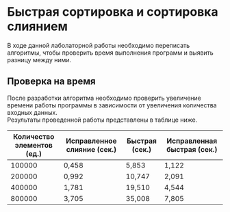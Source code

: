 # **Быстрая сортировка и сортировка слиянием**   
В ходе данной лаболаторной работы необходимо переписать алгоритмы, чтобы проверить время выполнения программ и выявить разницу между ними.  

## **Проверка на время**  
После разработки алгоритма необходимо проверить увеличение времени работы программы в зависимости от увеличения количества входных данных.  
Результаты проведенной работы представлены в таблице ниже.

|Количество элементов (ед.)  |Исправленное слияние (сек.)  |Быстрая (сек.)  |Исправленная быстрая (сек.)  |
|----------|-----------|-----------|-----------|
|100000    |0,458      |5,853      |1,122      |
|200000    |0,992      |10,747     |2,091      |  
|400000    |1,781      |19,510     |4,544      | 
|800000    |3,705      |35,008     |7,805      | 


 